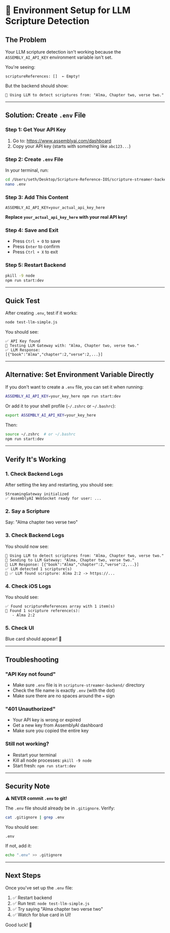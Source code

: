 # 🔑 Environment Setup for LLM Scripture Detection

## The Problem

Your LLM scripture detection isn't working because the `ASSEMBLY_AI_API_KEY` environment variable isn't set.

You're seeing:
```
scriptureReferences: []  ← Empty!
```

But the backend should show:
```
🤖 Using LLM to detect scriptures from: "Alma, Chapter two, verse two."
```

---

## Solution: Create `.env` File

### Step 1: Get Your API Key

1. Go to: https://www.assemblyai.com/dashboard
2. Copy your API key (starts with something like `abc123...`)

### Step 2: Create `.env` File

In your terminal, run:

```bash
cd /Users/seth/Desktop/Scripture-Reference-IOS/scripture-streamer-backend
nano .env
```

### Step 3: Add This Content

```
ASSEMBLY_AI_API_KEY=your_actual_api_key_here
```

**Replace `your_actual_api_key_here` with your real API key!**

### Step 4: Save and Exit

- Press `Ctrl + O` to save
- Press `Enter` to confirm
- Press `Ctrl + X` to exit

### Step 5: Restart Backend

```bash
pkill -9 node
npm run start:dev
```

---

## Quick Test

After creating `.env`, test if it works:

```bash
node test-llm-simple.js
```

You should see:
```
✅ API Key found
🤖 Testing LLM Gateway with: "Alma, Chapter two, verse two."
✅ LLM Response:
[{"book":"Alma","chapter":2,"verse":2,...}]
```

---

## Alternative: Set Environment Variable Directly

If you don't want to create a `.env` file, you can set it when running:

```bash
ASSEMBLY_AI_API_KEY=your_key_here npm run start:dev
```

Or add it to your shell profile (`~/.zshrc` or `~/.bashrc`):

```bash
export ASSEMBLY_AI_API_KEY=your_key_here
```

Then:
```bash
source ~/.zshrc  # or ~/.bashrc
npm run start:dev
```

---

## Verify It's Working

### 1. Check Backend Logs

After setting the key and restarting, you should see:

```
StreamingGateway initialized
✅ AssemblyAI WebSocket ready for user: ...
```

### 2. Say a Scripture

Say: "Alma chapter two verse two"

### 3. Check Backend Logs

You should now see:
```
🤖 Using LLM to detect scriptures from: "Alma, Chapter two, verse two."
🤖 Sending to LLM Gateway: "Alma, Chapter two, verse two."
🤖 LLM Response: [{"book":"Alma","chapter":2,"verse":2,...}]
✅ LLM detected 1 scripture(s)
📖 ✅ LLM found scripture: Alma 2:2 -> https://...
```

### 4. Check iOS Logs

You should see:
```
✅ Found scriptureReferences array with 1 item(s)
📖 Found 1 scripture reference(s):
   - Alma 2:2
```

### 5. Check UI

Blue card should appear! 🎉

---

## Troubleshooting

### "API Key not found"
- Make sure `.env` file is in `scripture-streamer-backend/` directory
- Check the file name is exactly `.env` (with the dot)
- Make sure there are no spaces around the `=` sign

### "401 Unauthorized"
- Your API key is wrong or expired
- Get a new key from AssemblyAI dashboard
- Make sure you copied the entire key

### Still not working?
- Restart your terminal
- Kill all node processes: `pkill -9 node`
- Start fresh: `npm run start:dev`

---

## Security Note

⚠️ **NEVER commit `.env` to git!**

The `.env` file should already be in `.gitignore`. Verify:

```bash
cat .gitignore | grep .env
```

You should see:
```
.env
```

If not, add it:
```bash
echo ".env" >> .gitignore
```

---

## Next Steps

Once you've set up the `.env` file:

1. ✅ Restart backend
2. ✅ Run test: `node test-llm-simple.js`
3. ✅ Try saying "Alma chapter two verse two"
4. ✅ Watch for blue card in UI!

Good luck! 🚀


